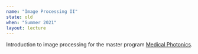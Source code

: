 ```yaml
---
name: "Image Processing II"
state: old
when: "Summer 2021"
layout: lecture
---
```


Introduction to image processing for the master program [Medical Photonics](https://www.uniklinikum-jena.de/medpho/en/).

